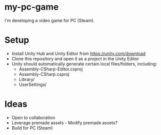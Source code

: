 # my-pc-game
I'm developing a video game for PC (Steam).

# Setup
- Install Unity Hub and Unity Editor from https://unity.com/download
- Clone this repository and open it as a project in the Unity Editor
- Unity should automatically generate certain local files/folders, including:
    - Assembly-CSharp-Editor.csproj
    - Assembly-CSharp.csproj
    - Library/
    - UserSettings/

# Ideas
- Open to collaboration
- Leverage premade assets - Modify premade assets?
- Build for PC (Steam)

